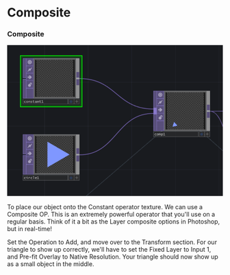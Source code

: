 # Composite

### Composite

![](../../../.gitbook/assets/image%20%2824%29.png)

To place our object onto the Constant operator texture. We can use a Composite OP. This is an extremely powerful operator that you'll use on a regular basis. Think of it a bit as the Layer composite options in Photoshop, but in real-time!

Set the Operation to Add, and move over to the Transform section. For our triangle to show up correctly, we'll have to set the Fixed Layer to Input 1, and Pre-fit Overlay to Native Resolution. Your triangle should now show up as a small object in the middle.

